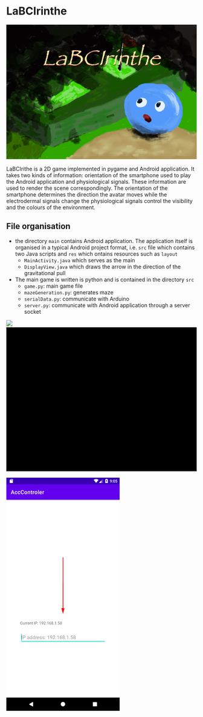 # LaBCIrinthe
<img src="cover.jpg" width="1000">

LaBCIrithe is a 2D game implemented in pygame and Android application. It takes two kinds of information: orientation of the smartphone used to play the Android application and physiological signals. These information are used to render the scene correspondingly. The orientation of the smartphone determines the direction the avatar moves while the electrodermal signals change the physiological signals control the visibility and the colours of the environment.


## File organisation

- the directory `main` contains Android application. The application itself is organised in a typical Android project format, i.e. `src` file which contains two Java scripts and `res` which ontains resources such as `layout`
  -  `MainActivity.java` which serves as the main
  -  `DisplayView.java` which draws the arrow in the direction of the gravitational pull 
- The main game is written is python and is contained in the directory `src` 
  -  `game.py`: main game file
  -  `mazeGeneration.py`: generates maze
  -  `serialData.py`: communicate with Arduino
  -  `server.py`: communicate with Android application through a server socket

![](game-1.gif)
![](game-2.gif)


<img src="Screenshot_1644869101.png" width="300">
